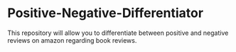 # Positive-Negative-Differentiator
This repository will allow you to differentiate between positive and negative reviews on amazon regarding book reviews. 
